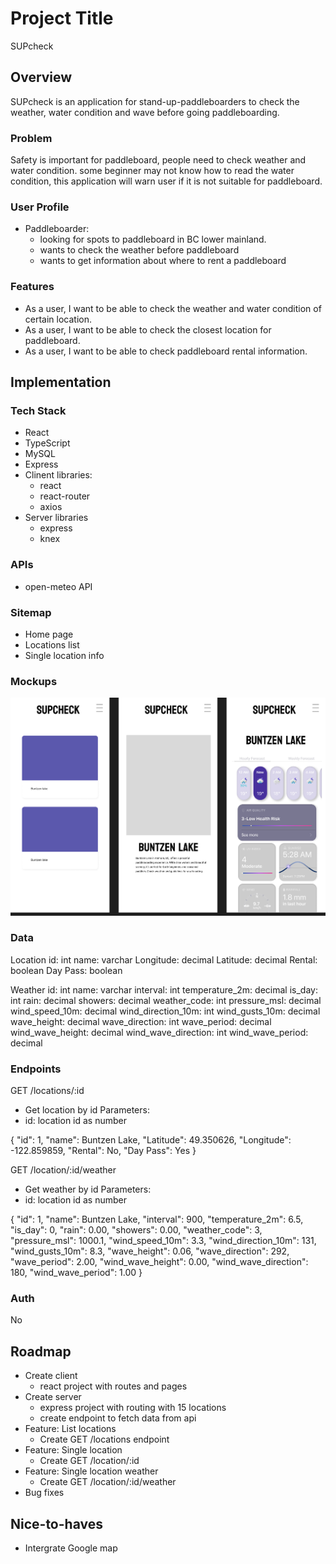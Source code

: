 # Project Title
SUPcheck
## Overview

SUPcheck is an application for stand-up-paddleboarders to check the weather, water condition and wave before going paddleboarding. 

### Problem

Safety is important for paddleboard, people need to check weather and water condition. some beginner may not know how to read the water condition, this application will warn user if it is not suitable for paddleboard.

### User Profile

- Paddleboarder:
    - looking for spots to paddleboard in BC lower mainland.
    - wants to check the weather before paddleboard
    - wants to get information about where to rent a paddleboard

### Features

- As a user, I want to be able to check the weather and water condition of certain location.
- As a user, I want to be able to check the closest location for paddleboard.
- As a user, I want to be able to check paddleboard rental information.

## Implementation

### Tech Stack

- React
- TypeScript
- MySQL
- Express
- Clinent libraries:
    - react
    - react-router
    - axios
- Server libraries
    - express
    - knex

### APIs

- open-meteo API

### Sitemap

- Home page
- Locations list
- Single location info

### Mockups

![Mockups](./mock-up.png)

### Data
Location
id: int
name: varchar
Longitude: decimal
Latitude: decimal
Rental: boolean
Day Pass: boolean

Weather
id: int
name: varchar
interval: int
temperature_2m: decimal
is_day: int
rain: decimal
showers: decimal
weather_code: int
pressure_msl: decimal
wind_speed_10m: decimal
wind_direction_10m: int
wind_gusts_10m: decimal
wave_height: decimal
wave_direction: int
wave_period: decimal
wind_wave_height: decimal
wind_wave_direction: int
wind_wave_period: decimal




### Endpoints

GET /locations/:id
- Get location by id
Parameters:
- id: location id as number

{
    "id": 1,
    "name": Buntzen Lake,
    "Latitude": 49.350626,
    "Longitude": -122.859859,
    "Rental": No,
    "Day Pass": Yes
}

GET /location/:id/weather
- Get weather by id
Parameters:
- id: location id as number

{
    "id": 1,
    "name": Buntzen Lake,
    "interval": 900,
    "temperature_2m": 6.5,
    "is_day": 0,
    "rain": 0.00,
    "showers": 0.00,
    "weather_code": 3,
    "pressure_msl": 1000.1,
    "wind_speed_10m": 3.3,
    "wind_direction_10m": 131,
    "wind_gusts_10m": 8.3,
    "wave_height": 0.06,
    "wave_direction": 292,
    "wave_period": 2.00,
    "wind_wave_height": 0.00,
    "wind_wave_direction": 180,
    "wind_wave_period": 1.00
}
### Auth

No

## Roadmap

- Create client
    - react project with routes and pages
- Create server
    - express project with routing with 15 locations
    - create endpoint to fetch data from api
- Feature: List locations 
    - Create GET /locations endpoint
- Feature: Single location
    - Create GET /location/:id
- Feature: Single location weather
    - Create GET /location/:id/weather
- Bug fixes
## Nice-to-haves
- Intergrate Google map 

